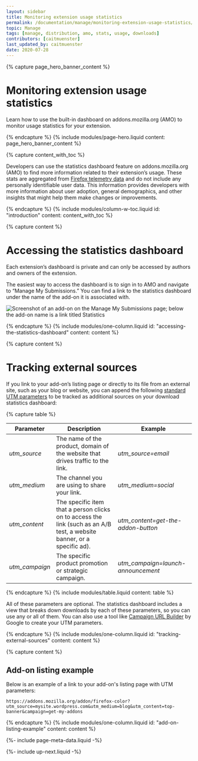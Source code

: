 ```yaml
---
layout: sidebar
title: Monitoring extension usage statistics
permalink: /documentation/manage/monitoring-extension-usage-statistics/
topic: Manage
tags: [manage, distribution, amo, stats, usage, downloads]
contributors: [caitmuenster]
last_updated_by: caitmuenster
date: 2020-07-28
---
```


<!-- Page Hero Banner -->

{% capture page_hero_banner_content %}

# Monitoring extension usage statistics

Learn how to use the built-in dashboard on addons.mozilla.org (AMO) to monitor usage statistics for your extension.

{% endcapture %}
{% include modules/page-hero.liquid
	content: page_hero_banner_content
%}

<!-- END: Page Hero Banner -->

<!-- Content with Table of Contents Module -->

{% capture content_with_toc %}

Developers can use the statistics dashboard feature on addons.mozilla.org (AMO) to find more information related to their extension’s usage. These stats are aggregated from [Firefox telemetry data](https://support.mozilla.org/kb/telemetry-clientid) and do not include any personally identifiable user data. This information provides developers with more information about user adoption, general demographics, and other insights that might help them make changes or improvements.

{% endcapture %}
{% include modules/column-w-toc.liquid
  id: "introduction"
  content: content_with_toc
%}

<!-- END: Content with Table of Contents -->

<!-- Single Column Body Module -->

{% capture content %}

# Accessing the statistics dashboard

Each extension’s dashboard is private and can only be accessed by authors and owners of the extension.

The easiest way to access the dashboard is to sign in to AMO and navigate to “Manage My Submissions.” You can find a link to the statistics dashboard under the name of the add-on it is associated with.

![Screenshot of an add-on on the Manage My Submissions page; below the add-on name is a link titled Statistics](assets/img/documentation/manage/manage_my_submissions_statistics.png)

{% endcapture %}
{% include modules/one-column.liquid
  id: "accessing-the-statistics-dashboard"
  content: content
%}

<!-- END: Single Column Body Module -->

<!-- Single Column Body Module -->

{% capture content %}

# Tracking external sources

If you link to your add-on’s listing page or directly to its file from an external site, such as your blog or website, you can append the following [standard UTM parameters](https://en.wikipedia.org/wiki/UTM_parameters) to be tracked as additional sources on your download statistics dashboard:

<!-- Table -->

{% capture table %}

| Parameter             | Description   | Example             |
| ------------------------------------- | ------------------- | -------------------------- |
| <em>utm_source</em>		| The name of the product, domain of the website that drives traffic to the link. | <em>utm_source=email</em> |
| <em>utm_medium</em> | The channel you are using to share your link.  | <em>utm_medium=social</em> |
| <em>utm_content</em> | The specific item that a person clicks on to access the link (such as an A/B test, a website banner, or a specific ad). | <em>utm_content=get-the-addon-button</em> |
| <em>utm_campaign</em> | The specific product promotion or strategic campaign. | <em>utm_campaign=launch-announcement</em> |

{% endcapture %}
{% include modules/table.liquid
	content: table
%}

<!-- END: Table -->

All of these parameters are optional. The statistics dashboard includes a view that breaks down downloads by each of these parameters, so you can use any or all of them. You can also use a tool like [Campaign URL Builder](https://ga-dev-tools.appspot.com/campaign-url-builder/) by Google to create your UTM parameters.

{% endcapture %}
{% include modules/one-column.liquid
  id: "tracking-external-sources"
  content: content
%}

<!-- END: Single Column Body Module -->

<!-- Single Column Body Module -->

{% capture content %}

## Add-on listing example

Below is an example of a link to your add-on's listing page with UTM parameters:

`https://addons.mozilla.org/addon/firefox-color?utm_source=mysite.wordpress.com&utm_medium=blog&utm_content=top-banner&campaign=get-my-addons`

{% endcapture %}
{% include modules/one-column.liquid
  id: "add-on-listing-example"
  content: content
%}

<!-- END: Single Column Body Module -->

<!-- Meta Data -->

{%- include page-meta-data.liquid -%}

<!-- END: Meta Data -->

<!-- Up Next -->

{%- include up-next.liquid -%}

<!-- END: Up Next -->
